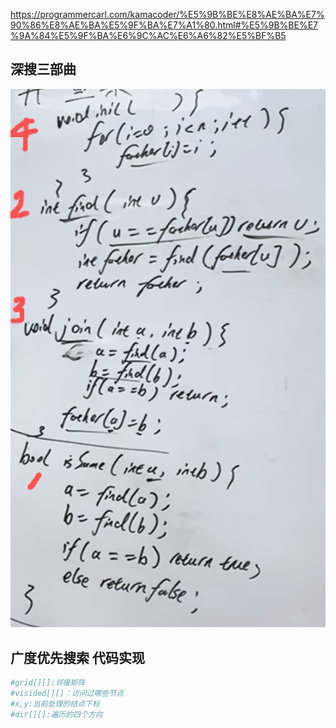 https://programmercarl.com/kamacoder/%E5%9B%BE%E8%AE%BA%E7%90%86%E8%AE%BA%E5%9F%BA%E7%A1%80.html#%E5%9B%BE%E7%9A%84%E5%9F%BA%E6%9C%AC%E6%A6%82%E5%BF%B5  

## 深搜三部曲
![img.png](img.png)

## 广度优先搜索 代码实现
```python
#grid[][]:邻接矩阵
#visided[][]：访问过哪些节点
#x,y:当前处理的结点下标
#dir[][]:遍历的四个方向
```